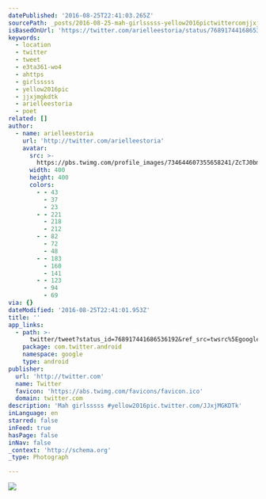 ```yaml
---
datePublished: '2016-08-25T22:41:03.265Z'
sourcePath: _posts/2016-08-25-mah-girlsssss-yellow2016pictwittercomjjxjmgkdtk.md
isBasedOnUrl: 'https://twitter.com/arielleestoria/status/768917441686536192'
keywords:
  - location
  - twitter
  - tweet
  - e3ta361-wo4
  - ahttps
  - girlsssss
  - yellow2016pic
  - jjxjmgkdtk
  - arielleestoria
  - poet
related: []
author:
  - name: arielleestoria
    url: 'http://twitter.com/arielleestoria'
    avatar:
      src: >-
        https://pbs.twimg.com/profile_images/734644607355658241/ZcTJ0bmJ_400x400.jpg
      width: 400
      height: 400
      colors:
        - - 43
          - 37
          - 23
        - - 221
          - 218
          - 212
        - - 82
          - 72
          - 48
        - - 183
          - 160
          - 141
        - - 123
          - 94
          - 69
via: {}
dateModified: '2016-08-25T22:41:01.953Z'
title: ''
app_links:
  - path: >-
      twitter/tweet?status_id=768917441686536192&ref_src=twsrc%5Egoogle%7Ctwcamp%5Eandroidseo%7Ctwgr%5Estatus%7Ctwterm%5E768917441686536192
    package: com.twitter.android
    namespace: google
    type: android
publisher:
  url: 'http://twitter.com'
  name: Twitter
  favicon: 'https://abs.twimg.com/favicons/favicon.ico'
  domain: twitter.com
description: 'Mah girlsssss #yellow2016pic.twitter.com/JJxjMGKDTk'
inLanguage: en
starred: false
inFeed: true
hasPage: false
inNav: false
_context: 'http://schema.org'
_type: Photograph

---
```

![](https://pbs.twimg.com/media/Cqu-UVMVMAERmW0.jpg:large)
